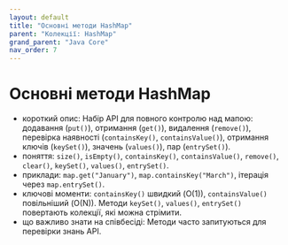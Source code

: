```yaml
---
layout: default
title: "Основні методи HashMap"
parent: "Колекції: HashMap"
grand_parent: "Java Core"
nav_order: 7
---
```


# Основні методи HashMap

*   короткий опис: Набір API для повного контролю над мапою: додавання (`put()`), отримання (`get()`), видалення (`remove()`), перевірка наявності (`containsKey()`, `containsValue()`), отримання ключів (`keySet()`), значень (`values()`), пар (`entrySet()`).
*   поняття: `size()`, `isEmpty()`, `containsKey()`, `containsValue()`, `remove()`, `clear()`, `keySet()`, `values()`, `entrySet()`.
*   приклади: `map.get("January")`, `map.containsKey("March")`, ітерація через `map.entrySet()`.
*   ключові моменти: `containsKey()` швидкий (O(1)), `containsValue()` повільніший (O(N)). Методи `keySet()`, `values()`, `entrySet()` повертають колекції, які можна стрімити.
*   що важливо знати на співбесіді: Методи часто запитуються для перевірки знань API.
